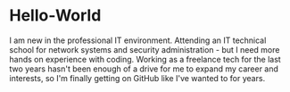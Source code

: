 # Hello-World

I am new in the professional IT environment. Attending an IT technical school for network systems and security administration - but I need more hands on experience with coding. Working as a freelance tech for the last two years hasn't been enough of a drive for me to expand my career and interests, so I'm finally getting on GitHub like I've wanted to for years.
